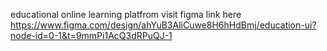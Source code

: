 educational online learning platfrom 
visit figma link here
https://www.figma.com/design/ahYuB3AliCuwe8H6hHdBmj/education-ui?node-id=0-1&t=9mmPi1AcQ3dRPuQJ-1


